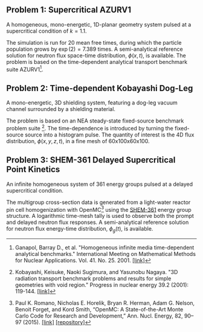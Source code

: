 ## Problem 1: Supercritical AZURV1

A homogeneous, mono-energetic, 1D-planar geometry system pulsed at a supercritical condition of $k=1.1$.

The simulation is run for 20 mean free times, during which the particle population grows by $\exp(2)=7.389$ times.
A semi-analytical reference solution for neutron flux space-time distribution, $\phi(x,t)$, is available.
The problem is based on the time-dependent analytical transport benchmark suite AZURV1[^1].

[^1]: Ganapol, Barray D., et al. "Homogeneous infinite media time-dependent analytical benchmarks." International Meeting on Mathematical Methods for Nuclear Applications. Vol. 41. No. 25. 2001. [[link]](https://www.osti.gov/biblio/975281)

## Problem 2: Time-dependent Kobayashi Dog-Leg

A mono-energetic, 3D shielding system, featuring a dog-leg vacuum channel surrounded by a shielding material.

The problem is based on an NEA steady-state fixed-source benchmark problem suite [^2].
The time-dependence is introduced by turning the fixed-source source into a histogram pulse.
The quantity of interest is the 4D flux distribution, $\phi(x,y,z,t)$, in a fine mesh of 60x100x60x100.

[^2]: Kobayashi, Keisuke, Naoki Sugimura, and Yasunobu Nagaya. "3D radiation transport benchmark problems and results for simple geometries with void region." Progress in nuclear energy 39.2 (2001): 119-144. [[link]](https://www.sciencedirect.com/science/article/abs/pii/S0149197001000075)

## Problem 3: SHEM-361 Delayed Supercritical Point Kinetics

An infinite homogeneous system of 361 energy groups pulsed at a delayed supercritical condition.

The multigroup cross-section data is generated from a light-water reactor pin cell homogenization with OpenMC[^3] using the [SHEM-361](https://docs.openmc.org/en/latest/pythonapi/mgxs.html) energy group structure.
A logarithmic time-mesh tally is used to observe both the prompt and delayed neutron flux responses.
A semi-analytical reference solution for neutron flux energy-time distribution, $\phi_g(t)$, is available.

[^3]: Paul K. Romano, Nicholas E. Horelik, Bryan R. Herman, Adam G. Nelson, Benoit Forget, and Kord Smith, “OpenMC: A State-of-the-Art Monte Carlo Code for Research and Development,” Ann. Nucl. Energy, 82, 90–97 (2015). [[link]](https://www.sciencedirect.com/science/article/abs/pii/S030645491400379X) [[repository]](https://github.com/openmc-dev/openmc)
